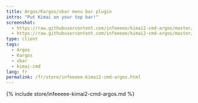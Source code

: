 ```yaml
---
title: Argos/Kargos/xbar menu bar plugin
intro: "Put Kimai on your top bar!"
screenshot: 
  - https://raw.githubusercontent.com/infeeeee/kimai2-cmd-argos/master/img/screenshot-argos-active.png
  - https://raw.githubusercontent.com/infeeeee/kimai2-cmd-argos/master/img/screenshot-bitbar-active.png
type: client
tags:
  - Argos
  - Kargos
  - xbar 
  - kimai-cmd
lang: fr
permalink: /fr/store/infeeeee-kimai2-cmd-argos.html
---
```


{% include store/infeeeee-kimai2-cmd-argos.md %}
